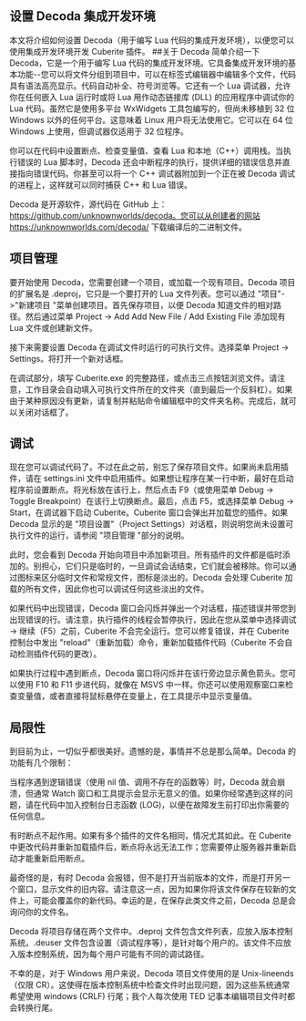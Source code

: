 ## 设置 Decoda 集成开发环境
本文将介绍如何设置 Decoda（用于编写 Lua 代码的集成开发环境），以便您可以使用集成开发环境开发 Cuberite 插件。
##关于 Decoda
简单介绍一下 Decoda，它是一个用于编写 Lua 代码的集成开发环境。它具备集成开发环境的基本功能--您可以将文件分组到项目中，可以在标签式编辑器中编辑多个文件，代码具有语法高亮显示。代码自动补全、符号浏览等。它还有一个 Lua 调试器，允许你在任何嵌入 Lua 运行时或将 Lua 用作动态链接库 (DLL) 的应用程序中调试你的 Lua 代码。虽然它是使用多平台 WxWidgets 工具包编写的，但尚未移植到 32 位 Windows 以外的任何平台。这意味着 Linux 用户将无法使用它。它可以在 64 位 Windows 上使用，但调试器仅适用于 32 位程序。
 
你可以在代码中设置断点、检查变量值、查看 Lua 和本地（C++）调用栈。当执行错误的 Lua 脚本时，Decoda 还会中断程序的执行，提供详细的错误信息并直接指向错误代码。你甚至可以将一个 C++ 调试器附加到一个正在被 Decoda 调试的进程上，这样就可以同时捕获 C++ 和 Lua 错误。

Decoda 是开源软件，源代码在 GitHub 上：https://github.com/unknownworlds/decoda。您可以从创建者的网站 https://unknownworlds.com/decoda/ 下载编译后的二进制文件。

## 项目管理
要开始使用 Decoda，您需要创建一个项目，或加载一个现有项目。Decoda 项目的扩展名是 .deproj，它只是一个要打开的 Lua 文件列表。您可以通过 "项目"->"新建项目 "菜单创建项目。首先保存项目，以便 Decoda 知道文件的相对路径。然后通过菜单 Project -> Add Add New File / Add Existing File 添加现有 Lua 文件或创建新文件。

接下来需要设置 Decoda 在调试文件时运行的可执行文件。选择菜单 Project -> Settings。将打开一个新对话框。

在调试部分，填写 Cuberite.exe 的完整路径，或点击三点按钮浏览文件。请注意，工作目录会自动填入可执行文件所在的文件夹（直到最后一个反斜杠）。如果由于某种原因没有更新，请复制并粘贴命令编辑框中的文件夹名称。完成后，就可以关闭对话框了。

## 调试
现在您可以调试代码了。不过在此之前，别忘了保存项目文件。如果尚未启用插件，请在 settings.ini 文件中启用插件。如果想让程序在某一行中断，最好在启动程序前设置断点。将光标放在该行上，然后点击 F9（或使用菜单 Debug -> Toggle Breakpoint）在该行上切换断点。最后，点击 F5，或选择菜单 Debug -> Start，在调试器下启动 Cuberite。Cuberite 窗口会弹出并加载您的插件。如果 Decoda 显示的是 "项目设置"（Project Settings）对话框，则说明您尚未设置可执行文件的运行，请参阅 "项目管理 "部分的说明。

此时，您会看到 Decoda 开始向项目中添加新项目。所有插件的文件都是临时添加的。别担心，它们只是临时的，一旦调试会话结束，它们就会被移除。你可以通过图标来区分临时文件和常规文件，图标是淡出的。Decoda 会处理 Cuberite 加载的所有文件，因此你也可以调试任何这些淡出的文件。

如果代码中出现错误，Decoda 窗口会闪烁并弹出一个对话框，描述错误并带您到出现错误的行。请注意，执行插件的线程会暂停执行，因此在您从菜单中选择调试 -> 继续（F5）之前，Cuberite 不会完全运行。您可以修复错误，并在 Cuberite 控制台中发出 "reload"（重新加载）命令，重新加载插件代码（Cuberite 不会自动检测插件代码的更改）。

如果执行过程中遇到断点，Decoda 窗口将闪烁并在该行旁边显示黄色箭头。您可以使用 F10 和 F11 步进代码，就像在 MSVS 中一样。你还可以使用观察窗口来检查变量值，或者直接将鼠标悬停在变量上，在工具提示中显示变量值。
## 局限性
到目前为止，一切似乎都很美好。遗憾的是，事情并不总是那么简单。Decoda 的功能有几个限制：

当程序遇到逻辑错误（使用 nil 值、调用不存在的函数等）时，Decoda 就会崩溃，但通常 Watch 窗口和工具提示会显示无意义的值。如果你经常遇到这样的问题，请在代码中加入控制台日志函数 (LOG)，以便在故障发生前打印出你需要的任何信息。

有时断点不起作用。如果有多个插件的文件名相同，情况尤其如此。在 Cuberite 中更改代码并重新加载插件后，断点将永远无法工作；您需要停止服务器并重新启动才能重新启用断点。

最奇怪的是，有时 Decoda 会报错，但不是打开当前版本的文件，而是打开另一个窗口，显示文件的旧内容。请注意这一点，因为如果你将该文件保存在较新的文件上，可能会覆盖你的新代码。幸运的是，在保存此类文件之前，Decoda 总是会询问你的文件名。

Decoda 将项目存储在两个文件中。.deproj 文件包含文件列表，应放入版本控制系统。.deuser 文件包含设置（调试程序等），是针对每个用户的。该文件不应放入版本控制系统，因为每个用户可能有不同的调试路径。

不幸的是，对于 Windows 用户来说，Decoda 项目文件使用的是 Unix-lineends（仅限 CR）。这使得在版本控制系统中检查文件时出现问题，因为这些系统通常希望使用 windows (CRLF) 行尾；我个人每次使用 TED 记事本编辑项目文件时都会转换行尾。
